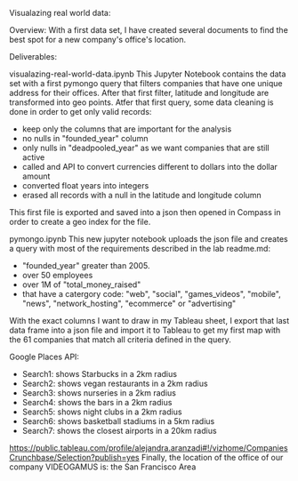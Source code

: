 Visualazing real world data:

Overview:
With a first data set, I have created several documents to find the best spot for a new company's office's location. 

Deliverables:

visualazing-real-world-data.ipynb
This Jupyter Notebook contains the data set with a first pymongo query that filters companies that have one unique address for their offices. 
After that first filter, latitude and longitude are transformed into geo points. 
Atfer that first query, some data cleaning is done in order to get only valid records:
- keep only the columns that are important for the analysis
- no nulls in "founded_year" column
- only nulls in "deadpooled_year" as we want companies that are still active
- called and API to convert currencies different to dollars into the dollar amount
- converted float years into integers
- erased all records with a null in the latitude and longitude column 

This first file is exported and saved into a json then opened in Compass in order to create a geo index for the file. 

pymongo.ipynb
This new jupyter notebook uploads the json file and creates a query with most of the requirements described in the lab readme.md:
- "founded_year" greater than 2005. 
- over 50 employees
- over 1M of "total_money_raised"
- that have a catergory code: "web", "social", "games_videos", "mobile", "news", "network_hosting", "ecommerce" or "advertising"

With the exact columns I want to draw in my Tableau sheet, I export that last data frame into a json file and import it to Tableau to get my first map with the 61 companies that match all criteria defined in the query. 

Google Places API: 

- Search1: shows Starbucks in a 2km radius
- Search2: shows vegan restaurants in a 2km radius
- Search3: shows nurseries in a 2km radius
- Search4: shows the bars in a 2km radius
- Search5: shows night clubs in a 2km radius
- Search6: shows basketball stadiums in a 5km radius
- Search7: shows the closest airports in a 20km radius

https://public.tableau.com/profile/alejandra.aranzadi#!/vizhome/CompaniesCrunchbase/Selection?publish=yes
Finally, the location of the office of our company VIDEOGAMUS is: the San Francisco Area

